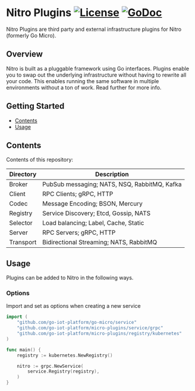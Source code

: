 # Nitro Plugins [![License](https://img.shields.io/:license-apache-blue.svg)](https://opensource.org/licenses/Apache-2.0) [![GoDoc](https://godoc.org/github.com/go-iot-platform/micro-plugins?status.svg)](https://godoc.org/github.com/go-iot-platform/micro-plugins)

Nitro Plugins are third party and external infrastructure plugins for Nitro (formerly Go Micro).

## Overview

Nitro is built as a pluggable framework using Go interfaces. Plugins enable you to swap out the underlying infrastructure without having 
to rewrite all your code. This enables running the same software in multiple environments without a ton of work. Read further for more info.

## Getting Started

* [Contents](#contents)
* [Usage](#usage)

## Contents

Contents of this repository:

| Directory | Description                                                     |
| --------- | ----------------------------------------------------------------|
| Broker    | PubSub messaging; NATS, NSQ, RabbitMQ, Kafka                    |
| Client    | RPC Clients; gRPC, HTTP                                         |
| Codec     | Message Encoding; BSON, Mercury                                 |
| Registry  | Service Discovery; Etcd, Gossip, NATS                           |
| Selector  | Load balancing; Label, Cache, Static                            |
| Server    | RPC Servers; gRPC, HTTP                                         |
| Transport | Bidirectional Streaming; NATS, RabbitMQ                         | 

## Usage

Plugins can be added to Nitro in the following ways.

### Options

Import and set as options when creating a new service

```go
import (
	"github.com/go-iot-platform/go-micro/service"
	"github.com/go-iot-platform/micro-plugins/service/grpc"
	"github.com/go-iot-platform/micro-plugins/registry/kubernetes"
)

func main() {
	registry := kubernetes.NewRegistry()

	nitro := grpc.NewService(
		service.Registry(registry),
	)
}
```

